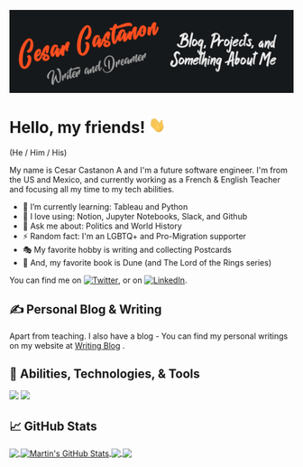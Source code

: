 [![Header](https://raw.githubusercontent.com/castacu0/castacu0/master/readme_header.png "Header")](https://cesarwritingchallenge.blogspot.com/)

# Hello, my friends! <img src="https://raw.githubusercontent.com/castacu0/castacu0/master/wave.gif" width="30px">
(He / Him / His)

My name is Cesar Castanon A and I'm a future software engineer. I'm from the US and Mexico, and currently working as a French & English Teacher and focusing all my time to my tech abilities.

- 🔭 I’m currently learning: Tableau and Python
- 🌱 I love using: Notion, Jupyter Notebooks, Slack, and Github
- 💬 Ask me about: Politics and World History
- ⚡ Random fact: I'm an LGBTQ+ and Pro-Migration supporter
- 🎭 My favorite hobby is writing and collecting Postcards
- 🌄 And, my favorite book is Dune (and The Lord of the Rings series)

 

You can find me on [![Twitter][1.2]][1],  or on [![LinkedIn][3.2]][3].


## &#x270d; Personal Blog & Writing

Apart from teaching. I also have a blog - You can find my personal writings on my website at [Writing Blog](https://cesarwritingchallenge.blogspot.com/) .

## 🔧 Abilities, Technologies, & Tools
![](https://img.shields.io/badge/OS-Linux-informational?style=flat&logo=linux&logoColor=white&color=2bbc8a)
![](https://img.shields.io/badge/Code-Python-informational?style=flat&logo=python&logoColor=white&color=2bbc8a)

## &#x1f4c8; GitHub Stats

<a href="https://github.com/castacu0/castacu0">
  <img align="center" src="https://github-readme-stats.vercel.app/api/top-langs/?username=castacu0&hide=java,html&title_color=ffffff&text_color=c9cacc&icon_color=2bbc8a&bg_color=1d1f21" />
</a>
<a href="https://github.com/castacu0/castacu0">
  <img align="center" src="https://github-readme-stats.vercel.app/api?username=castacu0&show_icons=true&line_height=27&count_private=true&title_color=ffffff&text_color=c9cacc&icon_color=2bbc8a&bg_color=1d1f21" alt="Martin's GitHub Stats" />
</a>

<a href="https://github.com/castacu0/blueblog">
  <img align="center" src="https://github-readme-stats.vercel.app/api/pin/?username=castacu0&repo=blueblog&title_color=ffffff&text_color=c9cacc&icon_color=2bbc8a&bg_color=1d1f21" />
</a>


<a href="https://github.com/castacu0/python_practice">
  <img align="center" src="https://github-readme-stats.vercel.app/api/pin/?username=castacu0&repo=personal_python_db&title_color=ffffff&text_color=c9cacc&icon_color=2bbc8a&bg_color=1d1f21" />
</a>    

<!-- links to social media icons -->

<!-- icons with padding -->

[1.1]: http://i.imgur.com/tXSoThF.png (twitter icon with padding)
[2.1]: http://i.imgur.com/0o48UoR.png (github icon with padding)

<!-- icons without padding -->

[1.2]: http://i.imgur.com/wWzX9uB.png (twitter icon without padding)
[2.2]: http://i.imgur.com/9I6NRUm.png (github icon without padding)
[3.2]: https://raw.githubusercontent.com/MartinHeinz/MartinHeinz/master/linkedin-3-16.png (LinkedIn icon without padding)


<!-- links to your social media accounts -->

[1]: https://twitter.com/castacu0
[2]: https://github.com/castacu0
[3]: https://www.linkedin.com/in/castacu0/


<!-- Resources IN CASE YOU NEED THEM! -->
<!-- Icons: https://simpleicons.org/ -->
<!-- GitHub Stats: https://github.com/anuraghazra/github-readme-stats -->
<!-- Emojis: https://emojipedia.org/emoji/ -->
<!-- HTML Emojis: https://www.fileformat.info/index.htm -->
<!-- Shields: https://shields.io/ -->
<!-- Awesome GitHub Profile README: https://github.com/abhisheknaiidu/awesome-github-profile-readme -->

<!-- More info, tips and tricks for making GitHub Profile README can be found in my article at https://towardsdatascience.com/build-a-stunning-readme-for-your-github-profile-9b80434fe5d7 -->
